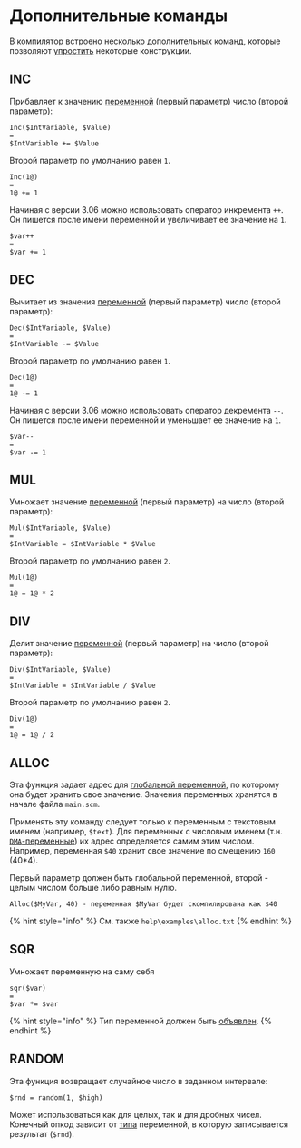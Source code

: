 # Дополнительные команды

В компилятор встроено несколько дополнительных команд, которые позволяют [упростить](https://ru.wikipedia.org/wiki/%D0%A1%D0%B8%D0%BD%D1%82%D0%B0%D0%BA%D1%81%D0%B8%D1%87%D0%B5%D1%81%D0%BA%D0%B8%D0%B9_%D1%81%D0%B0%D1%85%D0%B0%D1%80) некоторые конструкции.

## INC

Прибавляет к значению [переменной](variables.md) \(первый параметр\) число \(второй параметр\):

```text
Inc($IntVariable, $Value)
=
$IntVariable += $Value
```

Второй параметр по умолчанию равен `1`.

```text
Inc(1@)
=
1@ += 1
```

Начиная с версии 3.06 можно использовать оператор инкремента `++`. Он пишется после имени переменной и увеличивает ее значение на `1`.

```text
$var++
=
$var += 1
```

## DEC

Вычитает из значения [переменной](variables.md) \(первый параметр\) число \(второй параметр\):

```text
Dec($IntVariable, $Value)
=
$IntVariable -= $Value
```

Второй параметр по умолчанию равен `1`.

```text
Dec(1@)
=
1@ -= 1
```

Начиная с версии 3.06 можно использовать оператор декремента `--`. Он пишется после имени переменной и уменьшает ее значение на `1`.

```text
$var--
=
$var -= 1
```

## MUL

Умножает значение [переменной](variables.md) \(первый параметр\) на число \(второй параметр\):

```text
Mul($IntVariable, $Value)
=
$IntVariable = $IntVariable * $Value
```

Второй параметр по умолчанию равен `2`.

```text
Mul(1@)
=
1@ = 1@ * 2
```

## DIV

Делит значение [переменной](variables.md) \(первый параметр\) на число \(второй параметр\):

```text
Div($IntVariable, $Value)
=
$IntVariable = $IntVariable / $Value
```

Второй параметр по умолчанию равен `2`.

```text
Div(1@)
=
1@ = 1@ / 2
```

## ALLOC 

Эта функция задает адрес для [глобальной переменной](variables.md#globalnye-peremennye), по которому она будет хранить свое значение. Значения переменных хранятся в начале файла `main.scm`. 

Применять эту команду следует только к переменным с текстовым именем \(например, `$text`\). Для переменных с числовым именем \(т.н. [`DMA`-переменные](variables.md#globalnye-peremennye)\) их адрес определяется самим этим числом. Например, переменная `$40` хранит свое значение по смещению `160` \(40\*4\).

Первый параметр должен быть глобальной переменной, второй - целым числом больше либо равным нулю.

```text
Alloc($MyVar, 40) - переменная $MyVar будет скомпилирована как $40
```

{% hint style="info" %}
См. также `help\examples\alloc.txt`
{% endhint %}

## SQR

Умножает переменную на саму себя

```text
sqr($var) 
=
$var *= $var
```

{% hint style="info" %}
Тип переменной должен быть [объявлен](variables.md#konstrukciya-var-end).
{% endhint %}

## RANDOM

Эта функция возвращает случайное число в заданном интервале:

```text
$rnd = random(1, $high)
```

Может использоваться как для целых, так и для дробных чисел. Конечный опкод зависит от [типа](variables.md#konstrukciya-var-end) переменной, в которую записывается результат \(`$rnd`\).

